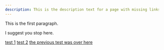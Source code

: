```yaml
---
description: This is the description text for a page with missing links.
---
```

This is the first paragraph.

I suggest you stop here.

[test 1][]
[test 2][]
[the previous test was over here](https://xn--tkuka-m3a3v.dev/testing/2024-06-08-experimenting-with-webmention)

[test 1]: <https://webmention.rocks/test/1>
[test 2]: <https://webmention.rocks/test/2>
